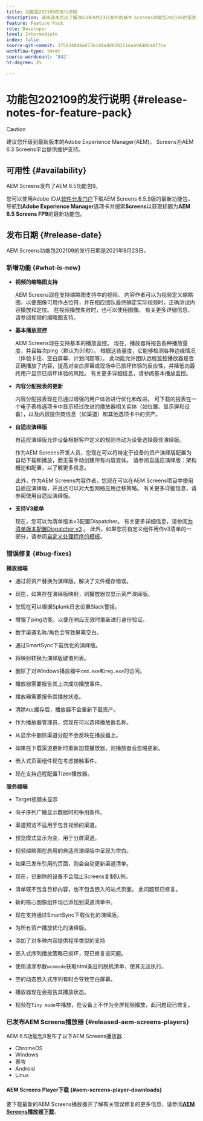 ```yaml
---
title: 功能包202109的发行说明
description: 请阅读本页以了解2021年9月23日发布的AEM Screens功能包202105的信息。
feature: Feature Pack
role: Developer
level: Intermediate
index: false
source-git-commit: 375024848ed736104add828251ea494406a4f7ba
workflow-type: tm+mt
source-wordcount: '842'
ht-degree: 2%

---
```


# 功能包202109的发行说明 {#release-notes-for-feature-pack}

>[!CAUTION]
>建议您升级到最新版本的Adobe Experience Manager(AEM)。 Screens为AEM 6.3 Screens平台提供维护支持。

## 可用性 {#availability}

AEM Screens发布了AEM 6.5功能包9。

您可以使用Adobe ID从[软件分发门户](https://experience.adobe.com/#/downloads/content/software-distribution/en/aem.html)下载AEM Screens 6.5.9版的最新功能包。 导航到&#x200B;**Adobe Experience Manager**&#x200B;选项卡并搜索&#x200B;**Screens**&#x200B;以获取标题为&#x200B;**AEM 6.5 Screens FP9**&#x200B;的最新功能包。

## 发布日期 {#release-date}

AEM Screens功能包202109的发行日期是2021年9月23日。

### 新增功能 {#what-is-new}

* **视频的缩略图支持**

   AEM Screens现在支持缩略图支持中的视频。 内容作者可以为视频定义缩略图，以便图像可用作占位符，并在相应团队最终确定实际视频时，正确测试内容播放和定位。 在视频播放失败时，也可以使用图像。
有关更多详细信息，请参阅视频的缩略图支持。

* **基本播放监控**

   AEM Screens现在支持基本的播放监控。 现在，播放器将报告各种播放量度，并且每次ping（默认为30秒）。 根据这些量度，它能够检测各种边缘情况（体验卡住、空白屏幕、计划问题等）。 此功能允许团队远程监控播放器是否正确播放了内容，提高对空白屏幕或现场中已损坏体验的反应性，并降低向最终用户显示已损坏体验的风险。
有关更多详细信息，请参阅基本播放监控。

* **内容分配报表的更新**

   内容分配报表现在已通过增强的用户体验进行优化和改进。 可下载的报表在一个电子表格选项卡中显示经过改进的播放器相关实体（如位置、显示屏和设备），以及内容提供商信息（如渠道）和其他选项卡中的资产。

* **自适应演绎版**

   自适应演绎版允许设备根据客户定义的规则自动为设备选择最佳演绎版。

   作为AEM Screens开发人员，您现在可以将特定于设备的资产演绎版配置为自动下载和播放，而无需手动创建所有内容变体。 请参阅自适应演绎版：架构概述和配置，以了解更多信息。

   此外，作为AEM Screens内容作者，您现在可以在AEM Screens项目中使用自适应演绎版，并且还可以对大型网络应用迁移策略。 有关更多详细信息，请参阅使用自适应演绎版。

* **支持V3舱单**

   现在，您可以为清单版本v3配置Dispatcher。 有关更多详细信息，请参阅[为清单版本配置Dispatcher v3](https://experienceleague.adobe.com/docs/experience-manager-screens/user-guide/administering/dispatcher-configurations-aem-screens.html?lang=en#configuring-dispatcherv3) 。
此外，如果您将自定义组件用作v3清单的一部分，请参阅[自定义处理程序的模板](https://experienceleague.adobe.com/docs/experience-manager-screens/user-guide/developing/developing-custom-component-tutorial-develop.html?lang=en#custom-handlers)。


### 错误修复 {#bug-fixes}

**播放器端**

* 通过将资产替换为演绎版，解决了文件缓存错误。

* 现在，如果存在演绎版映射，则播放器仅显示资产演绎版。

* 您现在可以根据Splunk日志设置Slack警报。

* 增强了ping功能，以便在响应无效时重新进行身份验证。

* 数字渠道名称/角色会导致屏幕空白。

* 通过SmartSync下载优化的演绎版。

* 将映射转换为演绎版键值列表。

* 删除了对Windows播放器中`cmd.exe`和`reg.exe`的访问。

* 播放器需要报告其上次成功播放事件。

* 播放器需要报告其播放状态。

* 清除`ALL`缓存后，播放器不会重新下载资产。

* 作为播放器管理员，您现在可以选择播放器名称。

* 从显示中删除渠道分配不会反映在播放器上。

* 如果在下载渠道更新时重新加载播放器，则播放器会忽略更新。

* 嵌入式页面组件现在考虑接触事件。

* 现在支持远程配置Tizen播放器。

**服务器端**

* Target视频未显示
* 向子序列广播显示数据时的争用条件。

* 渠道预览不适用于包含视频的渠道。

* 预览模式显示为空，用于分屏渠道。

* 视频缩略图在启用的自适应演绎版中呈现为空白。

* 如果已发布引用的页面，则会自动更新渠道清单。

* 现在，已删除的设备不会阻止Screens复制队列。

* 清单既不包含目标内容，也不包含嵌入的站点页面。 此问题现已修复。

* 新的核心图像组件现已添加到渠道清单中。

* 现在支持通过SmartSync下载优化的演绎版。

* 为所有资产播放优化的演绎版。

* 添加了对多种内容提供程序类型的支持

* 嵌入式序列播放策略已损坏，现已修复该问题。

* 使用请求参数`wcmmode`获取html条目的脱机清单，使其无法执行。

* 空的动态嵌入式序列有时会导致空白屏幕。

* 播放器现在会报告其播放状态。

* 视频在`Tiny mode`中播放，在设备上不作为全屏视频播放，此问题现已修复。

### 已发布AEM Screens播放器 {#released-aem-screens-players}

AEM 6.5功能包9发布了以下AEM Screens播放器：

* ChromeOS
* Windows
* 蒂岑
* Android
* Linux

#### AEM Screens Player下载  {#aem-screens-player-downloads}

要下载最新的AEM Screens播放器并了解有关错误修复的更多信息，请参阅&#x200B;**[AEM Screens播放器下载](https://download.macromedia.com/screens/index.html)**。
